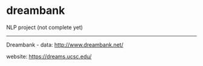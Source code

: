 # dreambank
NLP project (not complete yet) 

---
Dreambank - data: http://www.dreambank.net/

website: https://dreams.ucsc.edu/
